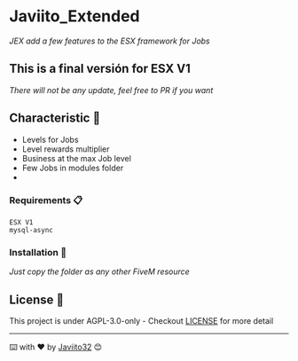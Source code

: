# Javiito_Extended

_JEX add a few features to the ESX framework for Jobs_

## This is a final versión for ESX V1
_There will not be any update, feel free to PR if you want_

## Characteristic 🚀

- Levels for Jobs
- Level rewards multiplier
- Business at the max Job level
- Few Jobs in modules folder
- 

### Requirements 📋

```
ESX V1
mysql-async
```

### Installation 🔧

_Just copy the folder as any other FiveM resource_

## License 📄

This project is under AGPL-3.0-only - Checkout [LICENSE](LICENSE) for more detail

---
⌨️ with ❤️ by [Javiito32](https://github.com/Javiito32) 😊
